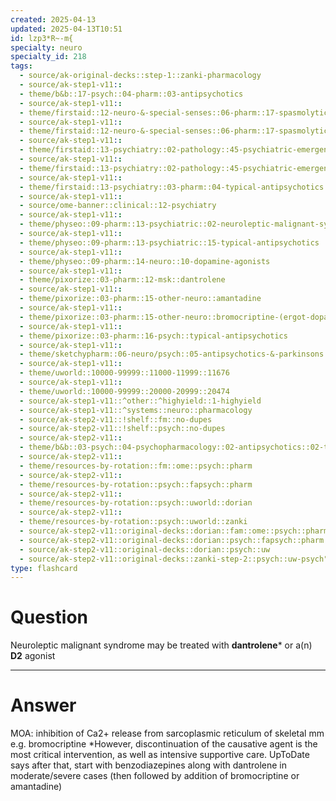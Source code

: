 ```yaml
---
created: 2025-04-13
updated: 2025-04-13T10:51
id: lzp3*R~-m{
specialty: neuro
specialty_id: 218
tags:
  - source/ak-original-decks::step-1::zanki-pharmacology
  - source/ak-step1-v11::
  - theme/b&b::17-psych::04-pharm::03-antipsychotics
  - source/ak-step1-v11::
  - theme/firstaid::12-neuro-&-special-senses::06-pharm::17-spasmolytics-antispasmodics
  - source/ak-step1-v11::
  - theme/firstaid::12-neuro-&-special-senses::06-pharm::17-spasmolytics-antispasmodics::dantrolene
  - source/ak-step1-v11::
  - theme/firstaid::13-psychiatry::02-pathology::45-psychiatric-emergencies::neuroleptic-malignant-syndrome
  - source/ak-step1-v11::
  - theme/firstaid::13-psychiatry::02-pathology::45-psychiatric-emergencies::neuroleptic-malignant-syndrome::treatment
  - source/ak-step1-v11::
  - theme/firstaid::13-psychiatry::03-pharm::04-typical-antipsychotics
  - source/ak-step1-v11::
  - source/ome-banner::clinical::12-psychiatry
  - source/ak-step1-v11::
  - theme/physeo::09-pharm::13-psychiatric::02-neuroleptic-malignant-syndrome
  - source/ak-step1-v11::
  - theme/physeo::09-pharm::13-psychiatric::15-typical-antipsychotics
  - source/ak-step1-v11::
  - theme/physeo::09-pharm::14-neuro::10-dopamine-agonists
  - source/ak-step1-v11::
  - theme/pixorize::03-pharm::12-msk::dantrolene
  - source/ak-step1-v11::
  - theme/pixorize::03-pharm::15-other-neuro::amantadine
  - source/ak-step1-v11::
  - theme/pixorize::03-pharm::15-other-neuro::bromocriptine-(ergot-dopamine-agonists)
  - source/ak-step1-v11::
  - theme/pixorize::03-pharm::16-psych::typical-antipsychotics
  - source/ak-step1-v11::
  - theme/sketchypharm::06-neuro/psych::05-antipsychotics-&-parkinsons::01-first-generation-antipsychotics
  - source/ak-step1-v11::
  - theme/uworld::10000-99999::11000-11999::11676
  - source/ak-step1-v11::
  - theme/uworld::10000-99999::20000-20999::20474
  - source/ak-step1-v11::^other::^highyield::1-highyield
  - source/ak-step1-v11::^systems::neuro::pharmacology
  - source/ak-step2-v11::!shelf::fm::no-dupes
  - source/ak-step2-v11::!shelf::psych::no-dupes
  - source/ak-step2-v11::
  - theme/b&b::03-psych::04-psychopharmacology::02-antipsychotics::02-typical-antipsychotics
  - source/ak-step2-v11::
  - theme/resources-by-rotation::fm::ome::psych::pharm
  - source/ak-step2-v11::
  - theme/resources-by-rotation::psych::fapsych::pharm
  - source/ak-step2-v11::
  - theme/resources-by-rotation::psych::uworld::dorian
  - source/ak-step2-v11::
  - theme/resources-by-rotation::psych::uworld::zanki
  - source/ak-step2-v11::original-decks::dorian::fam::ome::psych::pharm
  - source/ak-step2-v11::original-decks::dorian::psych::fapsych::pharm
  - source/ak-step2-v11::original-decks::dorian::psych::uw
  - source/ak-step2-v11::original-decks::zanki-step-2::psych::uw-psych"
type: flashcard
---
```


# Question
Neuroleptic malignant syndrome may be treated with **dantrolene*** or a(n) **D2** agonist

---

# Answer
MOA: inhibition of Ca2+ release from sarcoplasmic reticulum of skeletal mm  e.g. bromocriptine    *However, discontinuation of the causative agent is the most critical intervention, as well as intensive supportive care. UpToDate says after that, start with benzodiazepines along with dantrolene in moderate/severe cases (then followed by addition of bromocriptine or amantadine)